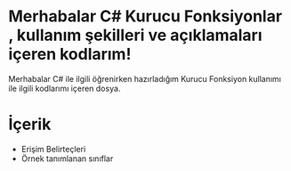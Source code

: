 # Merhabalar C# Kurucu Fonksiyonlar , kullanım şekilleri ve  açıklamaları içeren kodlarım!

Merhabalar C# ile ilgili öğrenirken hazırladığım Kurucu Fonksiyon kullanımı ile ilgili kodlarımı içeren dosya. 


# İçerik

- Erişim Belirteçleri
- Örnek tanımlanan sınıflar

